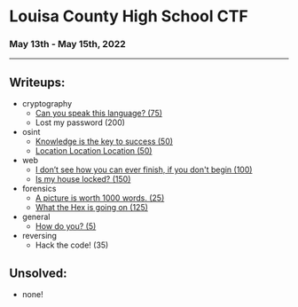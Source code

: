 # Louisa County High School CTF
### May 13th - May 15th, 2022
***
## Writeups:
- cryptography
  - [Can you speak this language? (75)](./cryptography/canyouspeak.md)
  - Lost my password (200)
- osint
  - [Knowledge is the key to success (50)](./osint/knowledgeisthekey.md)
  - [Location Location Location (50)](./osint/location.md)
- web
  - [I don’t see how you can ever finish, if you don't begin (100)](./web/idontsee.md)
  - [Is my house locked? (150)](./web/ismyhouselocked.md)
- forensics
  - [A picture is worth 1000 words. (25)](./forensics/apictureisworth1k.md)
  - [What the Hex is going on (125)](./forensics/whatthehex.md)
- general
  - [How do you? (5)](./general/howdoyou.md)
- reversing
  - Hack the code! (35)

## Unsolved:
- none!
